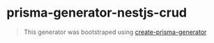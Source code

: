 # prisma-generator-nestjs-crud

> This generator was bootstraped using [create-prisma-generator](https://github.com/YassinEldeeb/create-prisma-generator)
